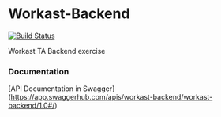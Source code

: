 # Workast-Backend

[![Build Status](https://travis-ci.org/sebaber/Workast-Backend.svg?branch=master)](https://travis-ci.org/sebaber/Workast-Backend)

Workast TA Backend exercise

### Documentation

[API Documentation in Swagger] (https://app.swaggerhub.com/apis/workast-backend/workast-backend/1.0#/)
